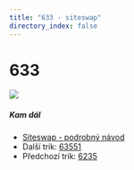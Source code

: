 ```yaml
---
title: "633 - siteswap"
directory_index: false
---
```


# 633

![](/animace/siteswap/633.gif)

##### Kam dál

- [Siteswap - podrobný návod](/siteswap.html "Podrobné vysvětlení siteswapů..")
- Další trik: [63551](63551.html "Siteswap 63551")
- Předchozí trik: [6235](6235.html "Siteswap 6235")


